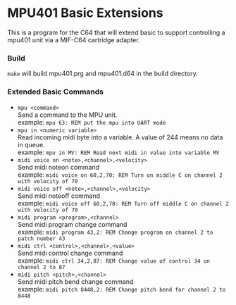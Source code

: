 # MPU401 Basic Extensions

This is a program for the C64 that will extend basic to support controlling a mpu401 unit via a MIF-C64 cartridge adapter.

### Build
``make`` will build mpu401.prg and mpu401.d64 in the build directory.

### Extended Basic Commands
* ``mpu <command>`` <br>
  Send a command to the MPU unit. <br>
  example: ``mpu 63: REM put the mpu into UART mode``
* ``mpu in <numeric variable>`` <br>
  Read incoming midi byte into a variable. A value of 244 means no data in queue. <br>
  example: ``mpu in MV: REM Read next midi in value into variable MV``
* ``midi voice on <note>,<channel>,<velocity>`` <br>
  Send midi noteon command <br>
  example: ``midi voice on 60,2,70: REM Turn on middle C on channel 2 with velocity of 70``
* ``midi voice off <note>,<channel>,<velocity>`` <br>
  Send midi noteoff command <br>
  example: ``midi voice off 60,2,70: REM Turn off middle C on channel 2 with velocity of 70``
* ``midi program <program>,<channel>`` <br>
  Send midi program change command <br>
  example: ``midi program 43,2: REM Change program on channel 2 to patch number 43``
* ``midi ctrl <control>,<channel>,<value>`` <br>
  Send midi control change command <br>
  example: ``midi ctrl 34,2,87: REM Change value of control 34 on channel 2 to 87`` <br>
* ``midi pitch <pitch>,<channel>`` <br>
  Send midi pitch bend change command <br>
  example: ``midi pitch 8448,2: REM Change pitch bend for channel 2 to 8448``
